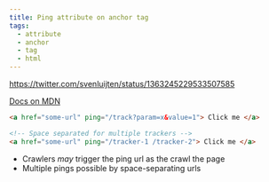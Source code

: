 ```yaml
---
title: Ping attribute on anchor tag
tags:
  - attribute
  - anchor
  - tag
  - html
---
```


https://twitter.com/svenluijten/status/1363245229533507585

[Docs on MDN](https://developer.mozilla.org/en-US/docs/Web/HTML/Element/a#attributes)

```html
<a href="some-url" ping="/track?param=x&value=1"> Click me </a>

<!-- Space separated for multiple trackers -->
<a href="some-url" ping="/tracker-1 /tracker-2"> Click me </a>
```

- Crawlers _may_ trigger the ping url as the crawl the page
- Multiple pings possible by space-separating urls
